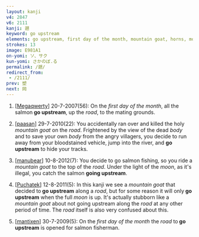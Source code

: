 ```yaml
---
layout: kanji
v4: 2847
v6: 2111
kanji: 遡
keyword: go upstream
elements: go upstream, first day of the month, mountain goat, horns, mountain, moon, month, flesh, part of the body, road
strokes: 13
image: E981A1
on-yomi: ソ、サク
kun-yomi: さかのぼ.る
permalink: /遡/
redirect_from:
 - /2111/
prev: 塑
next: 岡
---
```


1) [<a href="http://kanji.koohii.com/profile/Megaqwerty">Megaqwerty</a>] 20-7-2007(56): On the <em>first day of the month</em>, all the salmon<strong> go upstream</strong>, up the <em>road</em>, to the mating grounds.

2) [<a href="http://kanji.koohii.com/profile/paasan">paasan</a>] 29-7-2010(22): You accidentally ran over and killed the holy <em>mountain goat</em> on the <em>road</em>. Frightened by the view of the dead <em>body</em> and to save your own <em>body</em> from the angry villagers, you decide to run away from your bloodstained vehicle, jump into the river, and <strong>go upstream</strong> to hide your tracks.

3) [<a href="http://kanji.koohii.com/profile/manubear">manubear</a>] 10-8-2012(7): You decide to go salmon fishing, so you ride a <em>mountain goat</em> to the top of the <em>road</em>. Under the light of the <em>moon</em>, as it&#039;s illegal, you catch the salmon <strong>going upstream</strong>.

4) [<a href="http://kanji.koohii.com/profile/Puchatek">Puchatek</a>] 12-8-2011(5): In this kanji we see a <em>mountain goat</em> that decided to<strong> go upstream</strong> along a <em>road</em>, but for some reason it will only<strong> go upstream</strong> when the full <em>moon</em> is up. It&#039;s actually stubborn like a <em>mountain goat</em> about not going upstream along the <em>road</em> at any other period of time. The <em>road</em> itself is also very confused about this.

5) [<a href="http://kanji.koohii.com/profile/mantixen">mantixen</a>] 30-7-2009(5): On the <em>first day of the month</em> the <em>road</em> to<strong> go upstream</strong> is opened for salmon fisherman.

